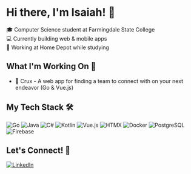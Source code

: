 # Hi there, I'm Isaiah! 👋

🎓 Computer Science student at Farmingdale State College  
💻 Currently building web & mobile apps  
🔧 Working at Home Depot while studying

## What I'm Working On 🚀

- 👥 Crux - A web app for finding a team to connect with on your next endeavor (Go & Vue.js)


## My Tech Stack 🛠️

![Go](https://img.shields.io/badge/go-%2300ADD8.svg?style=flat&logo=go&logoColor=white)
![Java](https://img.shields.io/badge/java-%23ED8B00.svg?style=flat&logo=openjdk&logoColor=white)
![C#](https://img.shields.io/badge/c%23-%23239120.svg?style=flat&logo=c-sharp&logoColor=white)
![Kotlin](https://img.shields.io/badge/kotlin-%237F52FF.svg?style=flat&logo=kotlin&logoColor=white)
![Vue.js](https://img.shields.io/badge/vuejs-%2335495e.svg?style=flat&logo=vuedotjs&logoColor=%234FC08D)
![HTMX](https://img.shields.io/badge/htmx-%23E34F26.svg?style=flat&logo=html5&logoColor=white)
![Docker](https://img.shields.io/badge/docker-%230db7ed.svg?style=flat&logo=docker&logoColor=white)
![PostgreSQL](https://img.shields.io/badge/postgres-%23316192.svg?style=flat&logo=postgresql&logoColor=white)
![Firebase](https://img.shields.io/badge/firebase-%23039BE5.svg?style=flat&logo=firebase)

## Let's Connect! 🤝

[![LinkedIn](https://img.shields.io/badge/LinkedIn-isaiahcompere44-blue?style=flat&logo=linkedin)](https://linkedin.com/in/isaiahcompere44)
